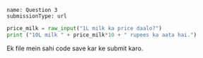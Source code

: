 ```ngMeta
name: Question 3	
submissionType: url
```

```python
price_milk = raw_input("1L milk ka price daalo?")
print ("10L milk " + price_milk*10 + " rupees ka aata hai.")
```

Ek file mein sahi code save kar ke submit karo.
